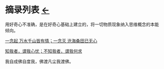 # 摘录列表  [←](index.md)

用好奇心不准确，是在好奇心基础上建立的，将一切物质现象纳入思维概念的本能倾向。

[一念起 万水千山皆有情；一念灭 沧海桑田已无心](https://www.sohu.com/a/317089271_166832)

[知我者，谓我心忧；不知我者，谓我何求](https://www.sohu.com/a/438414234_120343889)

我自成佛自度我，佛渡凡尘我渡佛。
